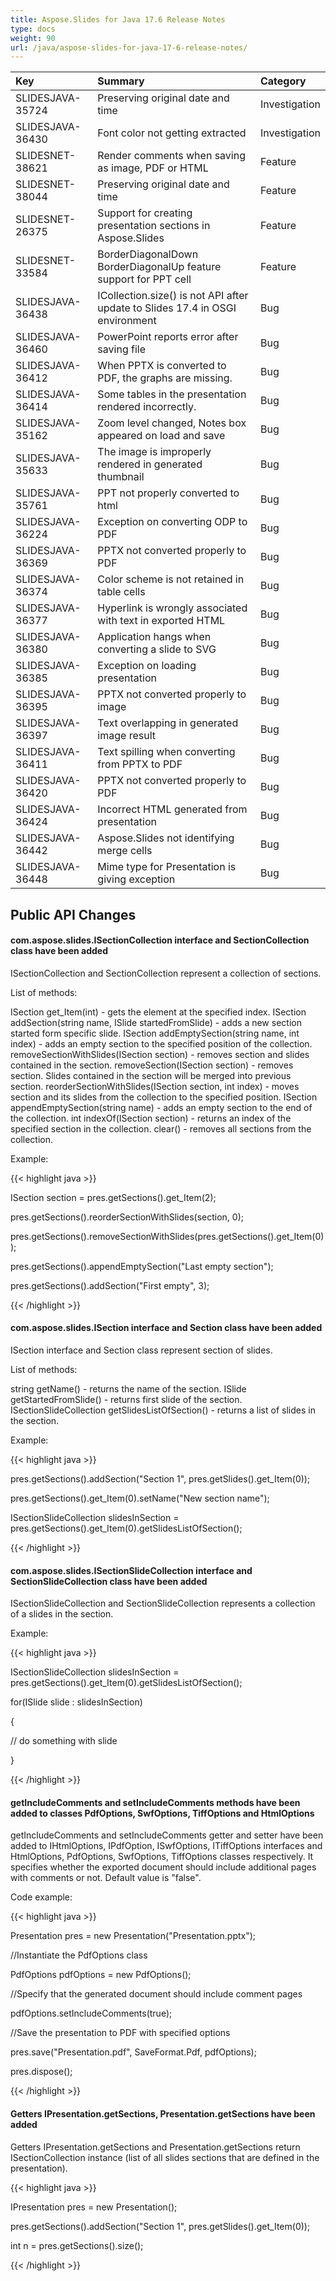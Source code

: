 ```yaml
---
title: Aspose.Slides for Java 17.6 Release Notes
type: docs
weight: 90
url: /java/aspose-slides-for-java-17-6-release-notes/
---
```


|**Key**|**Summary**|**Category**|
| :- | :- | :- |
|SLIDESJAVA-35724|Preserving original date and time|Investigation|
|SLIDESJAVA-36430|Font color not getting extracted|Investigation|
|SLIDESNET-38621|Render comments when saving as image, PDF or HTML|Feature|
|SLIDESNET-38044|Preserving original date and time|Feature|
|SLIDESNET-26375|Support for creating presentation sections in Aspose.Slides|Feature|
|SLIDESNET-33584|BorderDiagonalDown BorderDiagonalUp feature support for PPT cell|Feature|
|SLIDESJAVA-36438|ICollection.size() is not API after update to Slides 17.4 in OSGI environment|Bug|
|SLIDESJAVA-36460|PowerPoint reports error after saving file|Bug|
|SLIDESJAVA-36412|When PPTX is converted to PDF, the graphs are missing.|Bug|
|SLIDESJAVA-36414|Some tables in the presentation rendered incorrectly.|Bug|
|SLIDESJAVA-35162|Zoom level changed, Notes box appeared on load and save|Bug|
|SLIDESJAVA-35633|The image is improperly rendered in generated thumbnail|Bug|
|SLIDESJAVA-35761|PPT not properly converted to html|Bug|
|SLIDESJAVA-36224|Exception on converting ODP to PDF|Bug|
|SLIDESJAVA-36369|PPTX not converted properly to PDF|Bug|
|SLIDESJAVA-36374|Color scheme is not retained in table cells|Bug|
|SLIDESJAVA-36377|Hyperlink is wrongly associated with text in exported HTML|Bug|
|SLIDESJAVA-36380|Application hangs when converting a slide to SVG|Bug|
|SLIDESJAVA-36385|Exception on loading presentation|Bug|
|SLIDESJAVA-36395|PPTX not converted properly to image|Bug|
|SLIDESJAVA-36397|Text overlapping in generated image result|Bug|
|SLIDESJAVA-36411|Text spilling when converting from PPTX to PDF|Bug|
|SLIDESJAVA-36420|PPTX not converted properly to PDF|Bug|
|SLIDESJAVA-36424|Incorrect HTML generated from presentation|Bug|
|SLIDESJAVA-36442|Aspose.Slides not identifying merge cells|Bug|
|SLIDESJAVA-36448|Mime type for Presentation is giving exception|Bug|
## **Public API Changes**
#### **com.aspose.slides.ISectionCollection interface and SectionCollection class have been added**
ISectionCollection and SectionCollection represent a collection of sections.

List of methods:

ISection get_Item(int) - gets the element at the specified index.
ISection addSection(string name, ISlide startedFromSlide) - adds a new section started form specific slide.
ISection addEmptySection(string name, int index) - adds an empty section to the specified position of the collection.
removeSectionWithSlides(ISection section) - removes section and slides contained in the section.
removeSection(ISection section) - removes section. Slides contained in the section will be merged into previous section.
reorderSectionWithSlides(ISection section, int index) - moves section and its slides from the collection to the specified position.
ISection appendEmptySection(string name) - adds an empty section to the end of the collection.
int indexOf(ISection section) - returns an index of the specified section in the collection.
clear() - removes all sections from the collection.

Example:

{{< highlight java >}}

 ISection section = pres.getSections().get_Item(2);

pres.getSections().reorderSectionWithSlides(section, 0);

pres.getSections().removeSectionWithSlides(pres.getSections().get_Item(0));

pres.getSections().appendEmptySection("Last empty section");

pres.getSections().addSection("First empty", 3);

{{< /highlight >}}
#### **com.aspose.slides.ISection interface and Section class have been added**
ISection interface and Section class represent section of slides.

List of methods:

string getName() - returns the name of the section.
ISlide getStartedFromSlide() - returns first slide of the section.
ISectionSlideCollection getSlidesListOfSection() - returns a list of slides in the section.

Example:

{{< highlight java >}}

 pres.getSections().addSection("Section 1", pres.getSlides().get_Item(0));

pres.getSections().get_Item(0).setName("New section name");

ISectionSlideCollection slidesInSection = pres.getSections().get_Item(0).getSlidesListOfSection();

{{< /highlight >}}
#### **com.aspose.slides.ISectionSlideCollection interface and SectionSlideCollection class have been added**
ISectionSlideCollection and SectionSlideCollection represents a collection of a slides in the section.

Example:

{{< highlight java >}}

 ISectionSlideCollection slidesInSection = pres.getSections().get_Item(0).getSlidesListOfSection();

for(ISlide slide : slidesInSection)

{

// do something with slide

}

{{< /highlight >}}
#### **getIncludeComments and setIncludeComments methods have been added to classes PdfOptions, SwfOptions, TiffOptions and HtmlOptions**
getIncludeComments and setIncludeComments getter and setter have been added to IHtmlOptions, IPdfOption, ISwfOptions, ITiffOptions interfaces and HtmlOptions, PdfOptions, SwfOptions, TiffOptions classes respectively.
It specifies whether the exported document should include additional pages with comments or not. Default value is "false".

Code example:

{{< highlight java >}}

 Presentation pres = new Presentation("Presentation.pptx");

//Instantiate the PdfOptions class

PdfOptions pdfOptions = new PdfOptions();

//Specify that the generated document should include comment pages

pdfOptions.setIncludeComments(true);

//Save the presentation to PDF with specified options

pres.save("Presentation.pdf", SaveFormat.Pdf, pdfOptions);

pres.dispose();

{{< /highlight >}}
#### **Getters IPresentation.getSections, Presentation.getSections have been added**
Getters IPresentation.getSections and Presentation.getSections return ISectionCollection instance (list of all slides sections that are defined in the presentation).

{{< highlight java >}}

 IPresentation pres = new Presentation();

pres.getSections().addSection("Section 1", pres.getSlides().get_Item(0));

int n = pres.getSections().size();

{{< /highlight >}}
